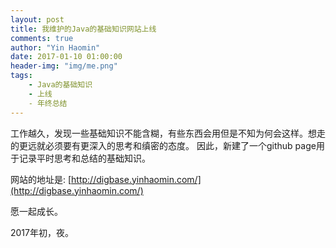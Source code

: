 ```yaml
---
layout: post
title: 我维护的Java的基础知识网站上线
comments: true
author: "Yin Haomin"
date: 2017-01-10 01:00:00
header-img: "img/me.png"
tags:
    - Java的基础知识
    - 上线
    - 年终总结
---
```


工作越久，发现一些基础知识不能含糊，有些东西会用但是不知为何会这样。想走的更远就必须要有更深入的思考和缜密的态度。
因此，新建了一个github page用于记录平时思考和总结的基础知识。

网站的地址是: [http://digbase.yinhaomin.com/](http://digbase.yinhaomin.com/)

愿一起成长。

2017年初，夜。
